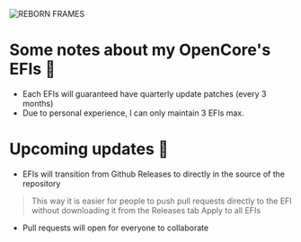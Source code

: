 ![REBORN FRAMES](https://github.com/PGBSean/PGBSean/assets/97381104/5b6cb00a-40b9-469d-9be0-1d17c5b19326)

# Some notes about my OpenCore's EFIs 🚨
+ Each EFIs will guaranteed have quarterly update patches (every 3 months)
+ Due to personal experience, I can only maintain 3 EFIs max.

# Upcoming updates 🔁
+ EFIs will transition from Github Releases to directly in the source of the repository
> This way it is easier for people to push pull requests directly to the EFI without downloading it from the Releases tab
> Apply to all EFIs
+ Pull requests will open for everyone to collaborate



